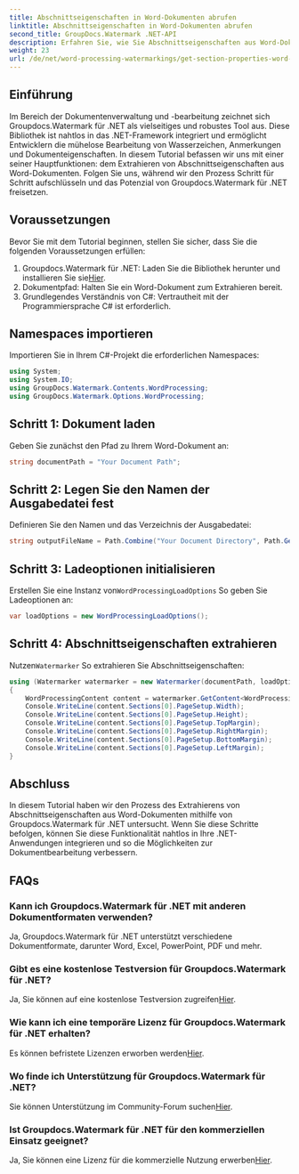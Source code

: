 ```yaml
---
title: Abschnittseigenschaften in Word-Dokumenten abrufen
linktitle: Abschnittseigenschaften in Word-Dokumenten abrufen
second_title: GroupDocs.Watermark .NET-API
description: Erfahren Sie, wie Sie Abschnittseigenschaften aus Word-Dokumenten mit Groupdocs für .NET extrahieren. Erweitern Sie mühelos Ihre Möglichkeiten zur Dokumentenbearbeitung.
weight: 23
url: /de/net/word-processing-watermarkings/get-section-properties-word-docs/
---
```

## Einführung
Im Bereich der Dokumentenverwaltung und -bearbeitung zeichnet sich Groupdocs.Watermark für .NET als vielseitiges und robustes Tool aus. Diese Bibliothek ist nahtlos in das .NET-Framework integriert und ermöglicht Entwicklern die mühelose Bearbeitung von Wasserzeichen, Anmerkungen und Dokumenteigenschaften. In diesem Tutorial befassen wir uns mit einer seiner Hauptfunktionen: dem Extrahieren von Abschnittseigenschaften aus Word-Dokumenten. Folgen Sie uns, während wir den Prozess Schritt für Schritt aufschlüsseln und das Potenzial von Groupdocs.Watermark für .NET freisetzen.
## Voraussetzungen
Bevor Sie mit dem Tutorial beginnen, stellen Sie sicher, dass Sie die folgenden Voraussetzungen erfüllen:
1.  Groupdocs.Watermark für .NET: Laden Sie die Bibliothek herunter und installieren Sie sie[Hier](https://releases.groupdocs.com/Watermark/net/).
2. Dokumentpfad: Halten Sie ein Word-Dokument zum Extrahieren bereit.
3. Grundlegendes Verständnis von C#: Vertrautheit mit der Programmiersprache C# ist erforderlich.

## Namespaces importieren
Importieren Sie in Ihrem C#-Projekt die erforderlichen Namespaces:
```csharp
using System;
using System.IO;
using GroupDocs.Watermark.Contents.WordProcessing;
using GroupDocs.Watermark.Options.WordProcessing;
```
## Schritt 1: Dokument laden
Geben Sie zunächst den Pfad zu Ihrem Word-Dokument an:
```csharp
string documentPath = "Your Document Path";
```
## Schritt 2: Legen Sie den Namen der Ausgabedatei fest
Definieren Sie den Namen und das Verzeichnis der Ausgabedatei:
```csharp
string outputFileName = Path.Combine("Your Document Directory", Path.GetFileName(documentPath));
```
## Schritt 3: Ladeoptionen initialisieren
 Erstellen Sie eine Instanz von`WordProcessingLoadOptions` So geben Sie Ladeoptionen an:
```csharp
var loadOptions = new WordProcessingLoadOptions();
```
## Schritt 4: Abschnittseigenschaften extrahieren
 Nutzen`Watermarker` So extrahieren Sie Abschnittseigenschaften:
```csharp
using (Watermarker watermarker = new Watermarker(documentPath, loadOptions))
{
    WordProcessingContent content = watermarker.GetContent<WordProcessingContent>();
    Console.WriteLine(content.Sections[0].PageSetup.Width);
    Console.WriteLine(content.Sections[0].PageSetup.Height);
    Console.WriteLine(content.Sections[0].PageSetup.TopMargin);
    Console.WriteLine(content.Sections[0].PageSetup.RightMargin);
    Console.WriteLine(content.Sections[0].PageSetup.BottomMargin);
    Console.WriteLine(content.Sections[0].PageSetup.LeftMargin);
}
```

## Abschluss
In diesem Tutorial haben wir den Prozess des Extrahierens von Abschnittseigenschaften aus Word-Dokumenten mithilfe von Groupdocs.Watermark für .NET untersucht. Wenn Sie diese Schritte befolgen, können Sie diese Funktionalität nahtlos in Ihre .NET-Anwendungen integrieren und so die Möglichkeiten zur Dokumentbearbeitung verbessern.
## FAQs
### Kann ich Groupdocs.Watermark für .NET mit anderen Dokumentformaten verwenden?
Ja, Groupdocs.Watermark für .NET unterstützt verschiedene Dokumentformate, darunter Word, Excel, PowerPoint, PDF und mehr.
### Gibt es eine kostenlose Testversion für Groupdocs.Watermark für .NET?
 Ja, Sie können auf eine kostenlose Testversion zugreifen[Hier](https://releases.groupdocs.com/).
### Wie kann ich eine temporäre Lizenz für Groupdocs.Watermark für .NET erhalten?
 Es können befristete Lizenzen erworben werden[Hier](https://purchase.groupdocs.com/temporary-license/).
### Wo finde ich Unterstützung für Groupdocs.Watermark für .NET?
 Sie können Unterstützung im Community-Forum suchen[Hier](https://forum.groupdocs.com/c/watermark/19).
### Ist Groupdocs.Watermark für .NET für den kommerziellen Einsatz geeignet?
 Ja, Sie können eine Lizenz für die kommerzielle Nutzung erwerben[Hier](https://purchase.groupdocs.com/buy).